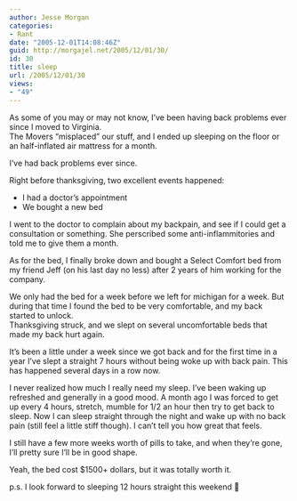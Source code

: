 ```yaml
---
author: Jesse Morgan
categories:
- Rant
date: "2005-12-01T14:08:46Z"
guid: http://morgajel.net/2005/12/01/30/
id: 30
title: sleep
url: /2005/12/01/30
views:
- "49"
---
```


As some of you may or may not know, I’ve been having back problems ever since I moved to Virginia.  
The Movers “misplaced” our stuff, and I ended up sleeping on the floor or an half-inflated air mattress for a month.

I’ve had back problems ever since.

Right before thanksgiving, two excellent events happened:

- I had a doctor’s appointment
- We bought a new bed

I went to the doctor to complain about my backpain, and see if I could get a consultation or something. She perscribed some anti-inflammitories and told me to give them a month.

As for the bed, I finally broke down and bought a Select Comfort bed from my friend Jeff (on his last day no less) after 2 years of him working for the company.

We only had the bed for a week before we left for michigan for a week. But during that time I found the bed to be very comfortable, and my back started to unlock.  
Thanksgiving struck, and we slept on several uncomfortable beds that made my back hurt again.

It’s been a little under a week since we got back and for the first time in a year I’ve slept a straight 7 hours without being woke up with back pain. This has happened several days in a row now.

I never realized how much I really need my sleep. I’ve been waking up refreshed and generally in a good mood. A month ago I was forced to get up every 4 hours, stretch, mumble for 1/2 an hour then try to get back to sleep. Now I can sleep straight through the night and wake up with no back pain (still feel a little stiff though). I can’t tell you how great that feels.

I still have a few more weeks worth of pills to take, and when they’re gone, I’ll pretty sure I’ll be in good shape.

Yeah, the bed cost $1500+ dollars, but it was totally worth it.

p.s. I look forward to sleeping 12 hours straight this weekend 🙂
